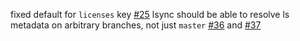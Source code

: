 fixed default for `licenses` key [#25](https://github.com/softprops/ls/issues/25)
lsync should be able to resolve ls metadata on arbitrary branches, not just `master` [#36](https://github.com/softprops/ls/issues/36) and [#37](https://github.com/softprops/ls/issues/37)
